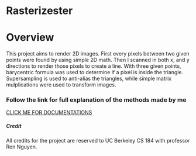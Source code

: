 Rasterizester
===================================

# Overview

This project aims to render 2D images. First every pixels between two given points were found by using simple 2D math. Then I scanned in both x, and y directions to render those pixels to create a line. With three given points, barycentric formula was used to determine if a pixel is inside the triangle. Supersampling is used to anti-alias the triangles, while simple matrix mulplications were used to transform images.


### Follow the link for full explanation of the methods made by me

[CLICK ME FOR DOCUMENTATIONS](https://huutinhpham.github.io/projects/rasterizester/rasterizester.html)

##### Credit

All credits for the project are reserved to UC Berkeley CS 184 with professor Ren Nguyen.
